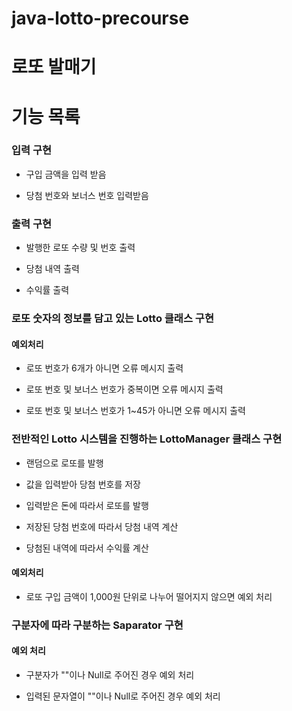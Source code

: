 # java-lotto-precourse


# 로또 발매기


# 기능 목록


### 입력 구현

- 구입 금액을 입력 받음

- 당첨 번호와 보너스 번호 입력받음

### 출력 구현

- 발행한 로또 수량 및 번호 출력

- 당첨 내역 출력

- 수익률 출력


### 로또 숫자의 정보를 담고 있는 Lotto 클래스 구현

#### 예외처리

- 로또 번호가 6개가 아니면 오류 메시지 출력

- 로또 번호 및 보너스 번호가 중복이면 오류 메시지 출력

- 로또 번호 및 보너스 번호가 1~45가 아니면 오류 메시지 출력


### 전반적인 Lotto 시스템을 진행하는 LottoManager 클래스 구현

- 랜덤으로 로또를 발행

- 값을 입력받아 당첨 번호를 저장

- 입력받은 돈에 따라서 로또를 발행

- 저장된 당첨 번호에 따라서 당첨 내역 계산

- 당첨된 내역에 따라서 수익률 계산 

#### 예외처리

- 로또 구입 금액이 1,000원 단위로 나누어 떨어지지 않으면 예외 처리



### 구분자에 따라 구분하는 Saparator 구현

#### 예외 처리

- 구분자가 ""이나 Null로 주어진 경우 예외 처리

- 입력된 문자열이 ""이나 Null로 주어진 경우 예외 처리
